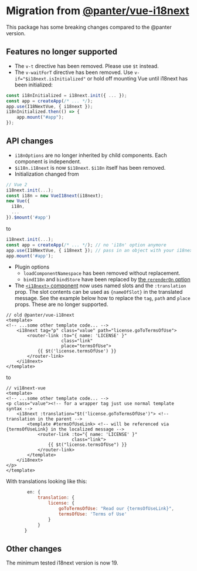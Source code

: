 # Migration from [@panter/vue-i18next](https://panter.github.io/vue-i18next/)
This package has some breaking changes compared to the @panter version.

## Features no longer supported
- The `v-t` directive has been removed. Please use `$t` instead.
- The `v-waitForT` directive has been removed. Use `v-if="$i18next.isInitialized"` or hold off mounting Vue until i18next has been initialized:
```js
const i18nInitialized = i18next.init({ ... });
const app = createApp(/* ... */);
app.use(I18NextVue, { i18next });
i18nInitialized.then(() => {
    app.mount("#app");
});
```

## API changes
- `i18nOptions` are no longer inherited by child components. Each component is independent.
- `$i18n.i18next` is now `$i18next`. `$i18n` itself has been removed.
- Initialization changed from
```js
// Vue 2
i18next.init(...);
const i18n = new VueI18next(i18next);
new Vue({
  i18n,
  ...
}).$mount('#app')
```
to
```js
i18next.init(...);
const app = createApp(/* ... */); // no 'i18n' option anymore
app.use(I18NextVue, { i18next }); // pass in an object with your i18next instance
app.mount('#app');
```
- Plugin options 
  - `loadComponentNamespace` has been removed without replacement.
  - `bindI18n` and `bindStore` have been replaced by [the `rerenderOn` option](guide/started.md#plugin-options)
- The [`<i18next>` component](guide/component-interpolation.md) now uses named slots and the `:translation` prop. The slot contents can be used as `{nameOfSlot}` in the translated message. See the example below how to replace the `tag`, `path` and `place` props. These are no longer supported.
```vue
// old @panter/vue-i18next
<template>
<!-- ...some other template code... -->
    <i18next tag="p" class="value" path="license.goToTermsOfUse">
        <router-link :to="{ name: 'LICENSE' }"
                     class="link"
                     place="termsOfUse">
            {{ $t('license.termsOfUse') }}
        </router-link>
    </i18next>
</template>
```
to

```vue
// vi18next-vue
<template>
<!-- ...some other template code... -->
<p class="value"><!-- for a wrapper tag just use normal template syntax -->
    <i18next :translation="$t('license.goToTermsOfUse')"> <!-- translation in the parent -->
        <template #termsOfUseLink> <!-- will be referenced via {termsOfUseLink} in the localized message -->
            <router-link :to="{ name: 'LICENSE' }"
                         class="link">
                {{ $t("license.termsOfUse") }}
            </router-link>
        </template>
    </i18next>
</p>
</template>
```

With translations looking like this:
```js
        en: {
            translation: {
                license: {
                    goToTermsOfUse: "Read our {termsOfUseLink}",
                    termsOfUse: 'Terms of Use'
                }
            }
       }
```
  

## Other changes
The minimum tested i18next version is now 19.
